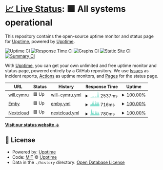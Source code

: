 # [📈 Live Status](https://status.will.cymru): <!--live status--> **🟩 All systems operational**

This repository contains the open-source uptime monitor and status page for [Upptime](https://upptime.js.org), powered by [Upptime](https://github.com/upptime/upptime).

[![Uptime CI](https://github.com/will936/Upptime/workflows/Uptime%20CI/badge.svg)](https://github.com/will936/Upptime/actions?query=workflow%3A%22Uptime+CI%22)
[![Response Time CI](https://github.com/will936/Upptime/workflows/Response%20Time%20CI/badge.svg)](https://github.com/will936/Upptime/actions?query=workflow%3A%22Response+Time+CI%22)
[![Graphs CI](https://github.com/will936/Upptime/workflows/Graphs%20CI/badge.svg)](https://github.com/will936/Upptime/actions?query=workflow%3A%22Graphs+CI%22)
[![Static Site CI](https://github.com/will936/Upptime/workflows/Static%20Site%20CI/badge.svg)](https://github.com/will936/Upptime/actions?query=workflow%3A%22Static+Site+CI%22)
[![Summary CI](https://github.com/will936/Upptime/workflows/Summary%20CI/badge.svg)](https://github.com/will936/Upptime/actions?query=workflow%3A%22Summary+CI%22)

With [Upptime](https://upptime.js.org), you can get your own unlimited and free uptime monitor and status page, powered entirely by a GitHub repository. We use [Issues](https://github.com/upptime/upptime/issues) as incident reports, [Actions](https://github.com/will936/Upptime/actions) as uptime monitors, and [Pages](https://status.will.cymru) for the status page.

<!--start: status pages-->
<!-- This summary is generated by Upptime (https://github.com/upptime/upptime) -->
<!-- Do not edit this manually, your changes will be overwritten -->
<!-- prettier-ignore -->
| URL | Status | History | Response Time | Uptime |
| --- | ------ | ------- | ------------- | ------ |
| <img alt="" src="https://icons.duckduckgo.com/ip3/www.will.cymru.ico" height="13"> [will.cymru](https://www.will.cymru) | 🟩 Up | [will-cymru.yml](https://github.com/will936/Upptime/commits/HEAD/history/will-cymru.yml) | <details><summary><img alt="Response time graph" src="./graphs/will-cymru/response-time-week.png" height="20"> 2537ms</summary><br><a href="https://status.will.cymru/history/will-cymru"><img alt="Response time 1420" src="https://img.shields.io/endpoint?url=https%3A%2F%2Fraw.githubusercontent.com%2Fwill936%2FUpptime%2FHEAD%2Fapi%2Fwill-cymru%2Fresponse-time.json"></a><br><a href="https://status.will.cymru/history/will-cymru"><img alt="24-hour response time 369" src="https://img.shields.io/endpoint?url=https%3A%2F%2Fraw.githubusercontent.com%2Fwill936%2FUpptime%2FHEAD%2Fapi%2Fwill-cymru%2Fresponse-time-day.json"></a><br><a href="https://status.will.cymru/history/will-cymru"><img alt="7-day response time 2537" src="https://img.shields.io/endpoint?url=https%3A%2F%2Fraw.githubusercontent.com%2Fwill936%2FUpptime%2FHEAD%2Fapi%2Fwill-cymru%2Fresponse-time-week.json"></a><br><a href="https://status.will.cymru/history/will-cymru"><img alt="30-day response time 1707" src="https://img.shields.io/endpoint?url=https%3A%2F%2Fraw.githubusercontent.com%2Fwill936%2FUpptime%2FHEAD%2Fapi%2Fwill-cymru%2Fresponse-time-month.json"></a><br><a href="https://status.will.cymru/history/will-cymru"><img alt="1-year response time 1420" src="https://img.shields.io/endpoint?url=https%3A%2F%2Fraw.githubusercontent.com%2Fwill936%2FUpptime%2FHEAD%2Fapi%2Fwill-cymru%2Fresponse-time-year.json"></a></details> | <details><summary><a href="https://status.will.cymru/history/will-cymru">100.00%</a></summary><a href="https://status.will.cymru/history/will-cymru"><img alt="All-time uptime 96.54%" src="https://img.shields.io/endpoint?url=https%3A%2F%2Fraw.githubusercontent.com%2Fwill936%2FUpptime%2FHEAD%2Fapi%2Fwill-cymru%2Fuptime.json"></a><br><a href="https://status.will.cymru/history/will-cymru"><img alt="24-hour uptime 100.00%" src="https://img.shields.io/endpoint?url=https%3A%2F%2Fraw.githubusercontent.com%2Fwill936%2FUpptime%2FHEAD%2Fapi%2Fwill-cymru%2Fuptime-day.json"></a><br><a href="https://status.will.cymru/history/will-cymru"><img alt="7-day uptime 100.00%" src="https://img.shields.io/endpoint?url=https%3A%2F%2Fraw.githubusercontent.com%2Fwill936%2FUpptime%2FHEAD%2Fapi%2Fwill-cymru%2Fuptime-week.json"></a><br><a href="https://status.will.cymru/history/will-cymru"><img alt="30-day uptime 98.73%" src="https://img.shields.io/endpoint?url=https%3A%2F%2Fraw.githubusercontent.com%2Fwill936%2FUpptime%2FHEAD%2Fapi%2Fwill-cymru%2Fuptime-month.json"></a><br><a href="https://status.will.cymru/history/will-cymru"><img alt="1-year uptime 96.54%" src="https://img.shields.io/endpoint?url=https%3A%2F%2Fraw.githubusercontent.com%2Fwill936%2FUpptime%2FHEAD%2Fapi%2Fwill-cymru%2Fuptime-year.json"></a></details>
| <img alt="" src="https://icons.duckduckgo.com/ip3/emby.will.cymru.ico" height="13"> [Emby](https://emby.will.cymru) | 🟩 Up | [emby.yml](https://github.com/will936/Upptime/commits/HEAD/history/emby.yml) | <details><summary><img alt="Response time graph" src="./graphs/emby/response-time-week.png" height="20"> 716ms</summary><br><a href="https://status.will.cymru/history/emby"><img alt="Response time 781" src="https://img.shields.io/endpoint?url=https%3A%2F%2Fraw.githubusercontent.com%2Fwill936%2FUpptime%2FHEAD%2Fapi%2Femby%2Fresponse-time.json"></a><br><a href="https://status.will.cymru/history/emby"><img alt="24-hour response time 231" src="https://img.shields.io/endpoint?url=https%3A%2F%2Fraw.githubusercontent.com%2Fwill936%2FUpptime%2FHEAD%2Fapi%2Femby%2Fresponse-time-day.json"></a><br><a href="https://status.will.cymru/history/emby"><img alt="7-day response time 716" src="https://img.shields.io/endpoint?url=https%3A%2F%2Fraw.githubusercontent.com%2Fwill936%2FUpptime%2FHEAD%2Fapi%2Femby%2Fresponse-time-week.json"></a><br><a href="https://status.will.cymru/history/emby"><img alt="30-day response time 687" src="https://img.shields.io/endpoint?url=https%3A%2F%2Fraw.githubusercontent.com%2Fwill936%2FUpptime%2FHEAD%2Fapi%2Femby%2Fresponse-time-month.json"></a><br><a href="https://status.will.cymru/history/emby"><img alt="1-year response time 781" src="https://img.shields.io/endpoint?url=https%3A%2F%2Fraw.githubusercontent.com%2Fwill936%2FUpptime%2FHEAD%2Fapi%2Femby%2Fresponse-time-year.json"></a></details> | <details><summary><a href="https://status.will.cymru/history/emby">100.00%</a></summary><a href="https://status.will.cymru/history/emby"><img alt="All-time uptime 93.38%" src="https://img.shields.io/endpoint?url=https%3A%2F%2Fraw.githubusercontent.com%2Fwill936%2FUpptime%2FHEAD%2Fapi%2Femby%2Fuptime.json"></a><br><a href="https://status.will.cymru/history/emby"><img alt="24-hour uptime 100.00%" src="https://img.shields.io/endpoint?url=https%3A%2F%2Fraw.githubusercontent.com%2Fwill936%2FUpptime%2FHEAD%2Fapi%2Femby%2Fuptime-day.json"></a><br><a href="https://status.will.cymru/history/emby"><img alt="7-day uptime 100.00%" src="https://img.shields.io/endpoint?url=https%3A%2F%2Fraw.githubusercontent.com%2Fwill936%2FUpptime%2FHEAD%2Fapi%2Femby%2Fuptime-week.json"></a><br><a href="https://status.will.cymru/history/emby"><img alt="30-day uptime 98.76%" src="https://img.shields.io/endpoint?url=https%3A%2F%2Fraw.githubusercontent.com%2Fwill936%2FUpptime%2FHEAD%2Fapi%2Femby%2Fuptime-month.json"></a><br><a href="https://status.will.cymru/history/emby"><img alt="1-year uptime 93.38%" src="https://img.shields.io/endpoint?url=https%3A%2F%2Fraw.githubusercontent.com%2Fwill936%2FUpptime%2FHEAD%2Fapi%2Femby%2Fuptime-year.json"></a></details>
| <img alt="" src="https://icons.duckduckgo.com/ip3/files.will.cymru.ico" height="13"> [Nextcloud](https://files.will.cymru) | 🟩 Up | [nextcloud.yml](https://github.com/will936/Upptime/commits/HEAD/history/nextcloud.yml) | <details><summary><img alt="Response time graph" src="./graphs/nextcloud/response-time-week.png" height="20"> 780ms</summary><br><a href="https://status.will.cymru/history/nextcloud"><img alt="Response time 704" src="https://img.shields.io/endpoint?url=https%3A%2F%2Fraw.githubusercontent.com%2Fwill936%2FUpptime%2FHEAD%2Fapi%2Fnextcloud%2Fresponse-time.json"></a><br><a href="https://status.will.cymru/history/nextcloud"><img alt="24-hour response time 695" src="https://img.shields.io/endpoint?url=https%3A%2F%2Fraw.githubusercontent.com%2Fwill936%2FUpptime%2FHEAD%2Fapi%2Fnextcloud%2Fresponse-time-day.json"></a><br><a href="https://status.will.cymru/history/nextcloud"><img alt="7-day response time 780" src="https://img.shields.io/endpoint?url=https%3A%2F%2Fraw.githubusercontent.com%2Fwill936%2FUpptime%2FHEAD%2Fapi%2Fnextcloud%2Fresponse-time-week.json"></a><br><a href="https://status.will.cymru/history/nextcloud"><img alt="30-day response time 676" src="https://img.shields.io/endpoint?url=https%3A%2F%2Fraw.githubusercontent.com%2Fwill936%2FUpptime%2FHEAD%2Fapi%2Fnextcloud%2Fresponse-time-month.json"></a><br><a href="https://status.will.cymru/history/nextcloud"><img alt="1-year response time 704" src="https://img.shields.io/endpoint?url=https%3A%2F%2Fraw.githubusercontent.com%2Fwill936%2FUpptime%2FHEAD%2Fapi%2Fnextcloud%2Fresponse-time-year.json"></a></details> | <details><summary><a href="https://status.will.cymru/history/nextcloud">100.00%</a></summary><a href="https://status.will.cymru/history/nextcloud"><img alt="All-time uptime 99.50%" src="https://img.shields.io/endpoint?url=https%3A%2F%2Fraw.githubusercontent.com%2Fwill936%2FUpptime%2FHEAD%2Fapi%2Fnextcloud%2Fuptime.json"></a><br><a href="https://status.will.cymru/history/nextcloud"><img alt="24-hour uptime 100.00%" src="https://img.shields.io/endpoint?url=https%3A%2F%2Fraw.githubusercontent.com%2Fwill936%2FUpptime%2FHEAD%2Fapi%2Fnextcloud%2Fuptime-day.json"></a><br><a href="https://status.will.cymru/history/nextcloud"><img alt="7-day uptime 100.00%" src="https://img.shields.io/endpoint?url=https%3A%2F%2Fraw.githubusercontent.com%2Fwill936%2FUpptime%2FHEAD%2Fapi%2Fnextcloud%2Fuptime-week.json"></a><br><a href="https://status.will.cymru/history/nextcloud"><img alt="30-day uptime 98.71%" src="https://img.shields.io/endpoint?url=https%3A%2F%2Fraw.githubusercontent.com%2Fwill936%2FUpptime%2FHEAD%2Fapi%2Fnextcloud%2Fuptime-month.json"></a><br><a href="https://status.will.cymru/history/nextcloud"><img alt="1-year uptime 99.50%" src="https://img.shields.io/endpoint?url=https%3A%2F%2Fraw.githubusercontent.com%2Fwill936%2FUpptime%2FHEAD%2Fapi%2Fnextcloud%2Fuptime-year.json"></a></details>

<!--end: status pages-->

[**Visit our status website →**](https://status.will.cymru)

## 📄 License

- Powered by: [Upptime](https://github.com/upptime/upptime)
- Code: [MIT](./LICENSE) © [Upptime](https://upptime.js.org)
- Data in the `./history` directory: [Open Database License](https://opendatacommons.org/licenses/odbl/1-0/)

